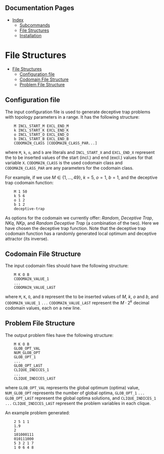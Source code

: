 ## Documentation Pages

- [Index](index.md)
  - [Subcommands](subcommands.md)
  - [File Structures](file_structures.md)
  - [Installation](installation.md)

# File Structures

- [File Structures](#file-structures)
  - [Configuration file](#configuration-file)
  - [Codomain File Structure](#codomain-file-structure)
  - [Problem File Structure](#problem-file-structure)

## Configuration file


The input configuration file is used to generate deceptive trap problems with topology parameters in a range. It has the following structure:
```
    M INCL_START_M EXCL_END_M
    k INCL_START_K EXCL_END_K
    o INCL_START_O EXCL_END_O
    b INCL_START_B EXCL_END_B
    CODOMAIN_CLASS [CODOMAIN_CLASS_PAR...]
```
where `M`, `k`, `o`, and `b` are literals and `INCL_START_X` and `EXCL_END_X` represent the to be inserted values of the start (incl.) and end (excl.) values for that variable `X`. `CODOMAIN_CLASS` is the used codomain class and `CODOMAIN_CLASS_PAR` are any parameters for the codomain class.

For example, if we use $M \in \{1, ..., 49\}$, $k = 5$, $o = 1$, $b = 1$, and the deceptive trap codomain function: 
```
    M 1 50 
    k 5 6 
    o 1 2 
    b 1 2
    deceptive-trap
```

As options for the codomain we currently offer: *Random*, *Deceptive Trap*, *NKq*, *NKp*, and *Random Deceptive Trap* (a combination of the two). Here we have chosen the deceptive trap function. Note that the deceptive trap codomain function has a randomly generated local optimum and deceptive attractor (its inverse).

## Codomain File Structure

The input codomain files should have the following structure: 
```
    M K O B
    CODOMAIN_VALUE_1
    ...
    CODOMAIN_VALUE_LAST
```
where `M`, `K`, `O`, and `B` represent the to be inserted values of $M$, $k$, $o$ and $b$, and `CODOMAIN_VALUE_1` `...` `CODOMAIN_VALUE_LAST` represent the $M \cdot 2^k$ decimal codomain values, each on a new line. 

## Problem File Structure

The output problem files have the following structure:
```
    M K O B
    GLOB_OPT_VAL
    NUM_GLOB_OPT
    GLOB_OPT_1
    ...
    GLOB_OPT_LAST
    CLIQUE_INDICES_1
    ...
    CLIQUE_INDICES_LAST
```
where `GLOB_OPT_VAL` represents the global optimum (optima) value, `NUM_GLOB_OPT` represents the number of global optima, `GLOB_OPT_1` `...` `GLOB_OPT_LAST` represent the global optima solutions, and `CLIQUE_INDICES_1` `...` `CLIQUE_INDICES_LAST` represent the problem variables in each clique. 

An example problem generated:

```
    2 5 1 1
    1.9
    2
    101000111
    010111000
    5 3 2 1 7
    1 0 6 4 8
```